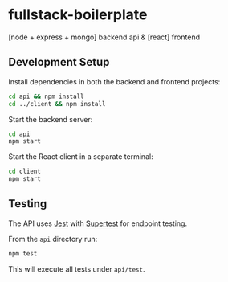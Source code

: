 # fullstack-boilerplate
[node + express + mongo] backend api & [react] frontend

## Development Setup

Install dependencies in both the backend and frontend projects:

```bash
cd api && npm install
cd ../client && npm install
```

Start the backend server:

```bash
cd api
npm start
```

Start the React client in a separate terminal:

```bash
cd client
npm start
```

## Testing

The API uses [Jest](https://jestjs.io/) with [Supertest](https://github.com/ladjs/supertest)
for endpoint testing.

From the `api` directory run:

```bash
npm test
```

This will execute all tests under `api/test`.
